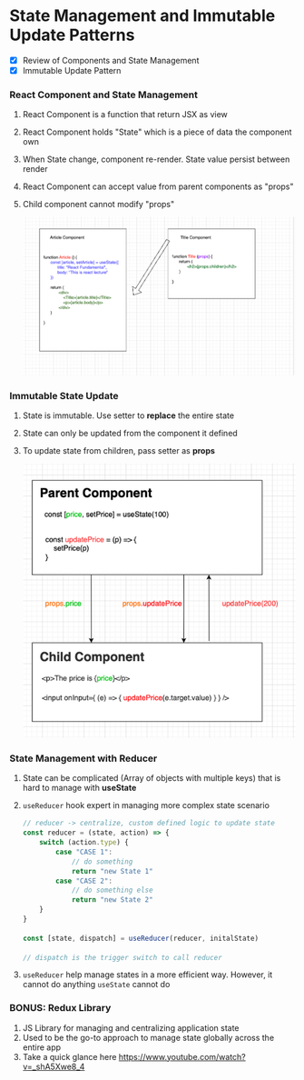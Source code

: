 # State Management and Immutable Update Patterns
- [x] Review of Components and State Management
- [x] Immutable Update Pattern

### React Component and State Management
1. React Component is a function that return JSX as view
2. React Component holds "State" which is a piece of data the component own
3. When State change, component re-render. State value persist between render
4. React Component can accept value from parent components as "props"
5. Child component cannot modify "props"

    ![Component](./react_component.png)

### Immutable State Update
1. State is immutable. Use setter to **replace** the entire state
2. State can only be updated from the component it defined
3. To update state from children, pass setter as **props**

    ![Data](./data_communication.png)

### State Management with Reducer
1. State can be complicated (Array of objects with multiple keys) that is hard to manage with **useState**
2. `useReducer` hook expert in managing more complex state scenario

    ```js
    // reducer -> centralize, custom defined logic to update state
    const reducer = (state, action) => {
        switch (action.type) {
            case "CASE 1":
                // do something
                return "new State 1"
            case "CASE 2":
                // do something else
                return "new State 2"
        }
    }

    const [state, dispatch] = useReducer(reducer, initalState)

    // dispatch is the trigger switch to call reducer
    ```
3. `useReducer` help manage states in a more efficient way. However, it cannot do anything `useState` cannot do

### BONUS: Redux Library
1. JS Library for managing and centralizing application state
2. Used to be the go-to approach to manage state globally across the entire app
3. Take a quick glance here https://www.youtube.com/watch?v=_shA5Xwe8_4